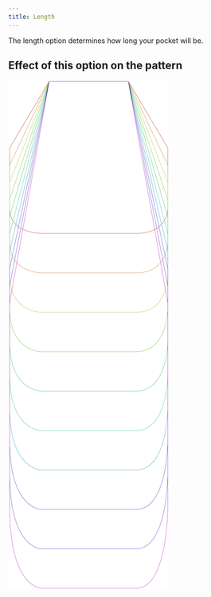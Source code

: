 ```yaml
---
title: Length
---
```


The length option determines how long your pocket will be. 

## Effect of this option on the pattern

![This image shows the effect of this option by superimposing several variants that have a different value for this option](lucy_length_sample.svg "Effect of this option on the pattern")
